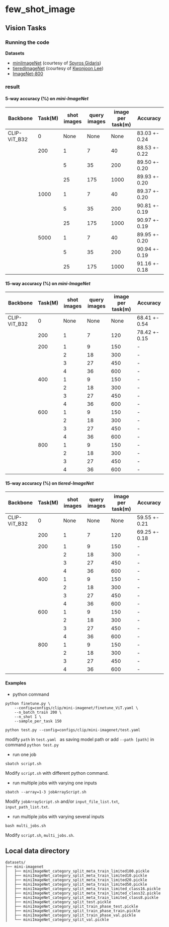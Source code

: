 # few_shot_image

## Vision Tasks

### Running the code

**Datasets**
- [miniImageNet](https://drive.google.com/file/d/1fJAK5WZTjerW7EWHHQAR9pRJVNg1T1Y7/view?usp=sharing) (courtesy of [Spyros Gidaris](https://github.com/gidariss/FewShotWithoutForgetting))
- [tieredImageNet](https://drive.google.com/open?id=1nVGCTd9ttULRXFezh4xILQ9lUkg0WZCG) (courtesy of [Kwonjoon Lee](https://github.com/kjunelee/MetaOptNet))
- [ImageNet-800](http://image-net.org/challenges/LSVRC/2012/)

### result
#### 5-way accuracy (%) on *mini-ImageNet*
| Backbone  | Task(M) |shot images|query images|image per task(m)|Accuracy|
|------------|--------|-----------|------------|-----------------|-|
|CLIP-ViT_B32| 0      | None      | None       |None             |83.03 +- 0.24|
|            | 200    |1          | 7          |40               |88.53 +- 0.22|
|            |        |5          | 35         |200              |89.50 +- 0.20|
|            |        |25         | 175        |1000             |89.93 +- 0.20|
|            | 1000   |1          | 7          |40               |89.37 +- 0.20|
|            |        |5          | 35         |200              |90.81 +- 0.19|
|            |        |25         | 175        |1000             |90.97 +- 0.19|
|            | 5000   |1          | 7          |40               |89.95 +- 0.20|
|            |        |5          | 35         |200              |90.94 +- 0.19|
|            |        |25         | 175        |1000             |91.16 +- 0.18|

#### 15-way accuracy (%) on *mini-ImageNet*
| Backbone  | Task(M) |shot images|query images|image per task(m)|Accuracy|
|------------|--------|-----------|------------|-----------------|-|
|CLIP-ViT_B32| 0      | None      | None       |None             |68.41 +- 0.54|
|            | 200    |1          | 7          |120              |78.42 +- 0.15|
|            | 200    |1          | 9          |150              |-|
|            |        |2          | 18         |300              |-|
|            |        |3          | 27         |450              |-|
|            |        |4          | 36         |600              |-|
|            | 400    |1          | 9          |150              |-|
|            |        |2          | 18         |300              |-|
|            |        |3          | 27         |450              |-|
|            |        |4          | 36         |600              |-|
|            | 600    |1          | 9          |150              |-|
|            |        |2          | 18         |300              |-|
|            |        |3          | 27         |450              |-|
|            |        |4          | 36         |600              |-|
|            | 800    |1          | 9          |150              |-|
|            |        |2          | 18         |300              |-|
|            |        |3          | 27         |450              |-|
|            |        |4          | 36         |600              |-|


#### 15-way accuracy (%) on *tiered-ImageNet*
| Backbone   | Task(M) |shot images|query images|image per task(m)|Accuracy|
|------------|--------|-----------|------------|------------------|-|
|CLIP-ViT_B32| 0      | None      | None       |None              |59.55 +- 0.21|
|            | 200    |1          | 7          |120               |69.25 +- 0.18|
|            | 200    |1          | 9          |150              |-|
|            |        |2          | 18         |300              |-|
|            |        |3          | 27         |450              |-|
|            |        |4          | 36         |600              |-|
|            | 400    |1          | 9          |150              |-|
|            |        |2          | 18         |300              |-|
|            |        |3          | 27         |450              |-|
|            |        |4          | 36         |600              |-|
|            | 600    |1          | 9          |150              |-|
|            |        |2          | 18         |300              |-|
|            |        |3          | 27         |450              |-|
|            |        |4          | 36         |600              |-|
|            | 800    |1          | 9          |150              |-|
|            |        |2          | 18         |300              |-|
|            |        |3          | 27         |450              |-|
|            |        |4          | 36         |600              |-|


#### Examples
* python command
```
python finetune.py \
    --config=configs/clip/mini-imagenet/finetune_ViT.yaml \
    --n_batch_train 200 \
    --n_shot 1 \
    --sample_per_task 150
    
python test.py --config=configs/clip/mini-imagenet/test.yaml 
```
modify `path` in `test.yaml ` as saving model path or add `--path [path]` in command `python test.py`

* run one job
```
sbatch script.sh
```
Modify `script.sh` with different python command.

* run multiple jobs with varying one inputs
```
sbatch --array=1-3 jobArrayScript.sh
```
Modify `jobArrayScript.sh` and/or `input_file_list.txt`, `input_path_list.txt`.

* run multiple jobs with varying several inputs
```
bash multi_jobs.sh
```
Modify `script.sh`, `multi_jobs.sh`.
## Local data directory
```
datasets/
├── mini-imagenet
│   ├── miniImageNet_category_split_meta_train_limited100.pickle
│   ├── miniImageNet_category_split_meta_train_limited10.pickle
│   ├── miniImageNet_category_split_meta_train_limited20.pickle
│   ├── miniImageNet_category_split_meta_train_limited50.pickle
│   ├── miniImageNet_category_split_meta_train_limited_class16.pickle
│   ├── miniImageNet_category_split_meta_train_limited_class32.pickle
│   ├── miniImageNet_category_split_meta_train_limited_class8.pickle
│   ├── miniImageNet_category_split_test.pickle
│   ├── miniImageNet_category_split_train_phase_test.pickle
│   ├── miniImageNet_category_split_train_phase_train.pickle
│   ├── miniImageNet_category_split_train_phase_val.pickle
│   └── miniImageNet_category_split_val.pickle
```
